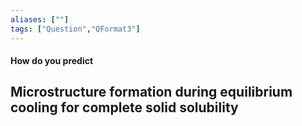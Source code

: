 ```yaml
---
aliases: [""]
tags: ["Question","QFormat3"]
---
```


#### How do you predict
## Microstructure formation during equilibrium cooling for complete solid solubility
